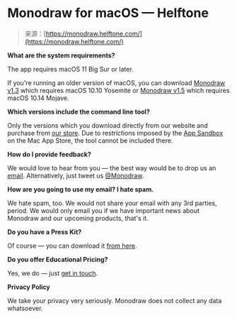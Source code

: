 <!--yml
category: 未分类
date: 2024-05-27 14:46:20
-->

# Monodraw for macOS — Helftone

> 来源：[https://monodraw.helftone.com/](https://monodraw.helftone.com/)

**What are the system requirements?**

The app requires macOS 11 Big Sur or later.

If you're running an older version of macOS, you can download [Monodraw v1.3](https://updates.helftone.com/monodraw/downloads/Monodraw-b102.dmg) which requires macOS 10.10 Yosemite or [Monodraw v1.5](https://updates.helftone.com/monodraw/downloads/Monodraw-b107.dmg) which requires macOS 10.14 Mojave.

**Which versions include the command line tool?**

Only the versions which you download directly from our website and purchase from [our store](https://sites.fastspring.com/helftone/product/monodraw). Due to restrictions imposed by the [App Sandbox](https://developer.apple.com/app-sandboxing/) on the Mac App Store, the tool cannot be included there.

**How do I provide feedback?**

We would love to hear from you — the best way would be to drop us an [email](mailto:monodraw@helftone.com?subject=Monodraw%20Feedback). Alternatively, just tweet us [@Monodraw](http://twitter.com/monodraw "Monodraw on Twitter").

**How are you going to use my email? I hate spam.**

We hate spam, too. We would not share your email with any 3rd parties, period. We would only email you if we have important news about Monodraw and our upcoming products, that's it.

**Do you have a Press Kit?**

Of course — you can download it [from here](http://helftone-assets.s3.amazonaws.com/monodraw/Monodraw-Press-Kit.zip).

**Do you offer Educational Pricing?**

Yes, we do — just [get in touch](mailto:support@helftone.com?subject=Educational%20Pricing).

**Privacy Policy**

We take your privacy very seriously. Monodraw does not collect any data whatsoever.